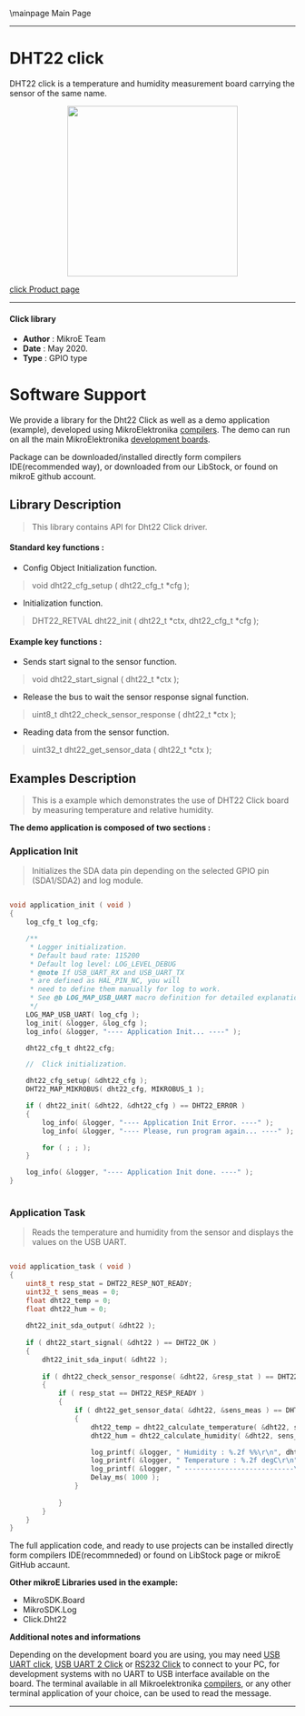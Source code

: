 \mainpage Main Page
 
---
# DHT22 click

DHT22 click is a temperature and humidity measurement board carrying the sensor of the same name.

<p align="center">
  <img src="https://download.mikroe.com/images/click_for_ide/dht22_click.png" height=300px>
</p>

[click Product page](https://www.mikroe.com/dht22-click)

---


#### Click library 

- **Author**        : MikroE Team
- **Date**          : May 2020.
- **Type**          : GPIO type


# Software Support

We provide a library for the Dht22 Click 
as well as a demo application (example), developed using MikroElektronika 
[compilers](https://shop.mikroe.com/compilers). 
The demo can run on all the main MikroElektronika [development boards](https://shop.mikroe.com/development-boards).

Package can be downloaded/installed directly form compilers IDE(recommended way), or downloaded from our LibStock, or found on mikroE github account. 

## Library Description

> This library contains API for Dht22 Click driver.

#### Standard key functions :

- Config Object Initialization function.
> void dht22_cfg_setup ( dht22_cfg_t *cfg ); 
 
- Initialization function.
> DHT22_RETVAL dht22_init ( dht22_t *ctx, dht22_cfg_t *cfg );

#### Example key functions :

- Sends start signal to the sensor function.
> void dht22_start_signal ( dht22_t *ctx );
 
- Release the bus to wait the sensor response signal function.
> uint8_t dht22_check_sensor_response ( dht22_t *ctx );

- Reading data from the sensor function.
> uint32_t dht22_get_sensor_data ( dht22_t *ctx );

## Examples Description

> This is a example which demonstrates the use of DHT22 Click board by measuring temperature and relative humidity.

**The demo application is composed of two sections :**

### Application Init 

> Initializes the SDA data pin depending on the selected GPIO pin (SDA1/SDA2) and log module.

```c

void application_init ( void )
{
    log_cfg_t log_cfg;

    /** 
     * Logger initialization.
     * Default baud rate: 115200
     * Default log level: LOG_LEVEL_DEBUG
     * @note If USB_UART_RX and USB_UART_TX 
     * are defined as HAL_PIN_NC, you will 
     * need to define them manually for log to work. 
     * See @b LOG_MAP_USB_UART macro definition for detailed explanation.
     */
    LOG_MAP_USB_UART( log_cfg );
    log_init( &logger, &log_cfg );
    log_info( &logger, "---- Application Init... ----" );

    dht22_cfg_t dht22_cfg;

    //  Click initialization.

    dht22_cfg_setup( &dht22_cfg );
    DHT22_MAP_MIKROBUS( dht22_cfg, MIKROBUS_1 );

    if ( dht22_init( &dht22, &dht22_cfg ) == DHT22_ERROR )
    {
        log_info( &logger, "---- Application Init Error. ----" );
        log_info( &logger, "---- Please, run program again... ----" );

        for ( ; ; );
    }

    log_info( &logger, "---- Application Init done. ----" );
}
  
```

### Application Task

> Reads the temperature and humidity from the sensor and displays the values on the USB UART. 

```c

void application_task ( void )
{
    uint8_t resp_stat = DHT22_RESP_NOT_READY;
    uint32_t sens_meas = 0;
    float dht22_temp = 0;
    float dht22_hum = 0;
    
    dht22_init_sda_output( &dht22 );
    
    if ( dht22_start_signal( &dht22 ) == DHT22_OK )
    {
        dht22_init_sda_input( &dht22 );
        
        if ( dht22_check_sensor_response( &dht22, &resp_stat ) == DHT22_OK )
        {
            if ( resp_stat == DHT22_RESP_READY )
            {
                if ( dht22_get_sensor_data( &dht22, &sens_meas ) == DHT22_OK )
                {
                    dht22_temp = dht22_calculate_temperature( &dht22, sens_meas );
                    dht22_hum = dht22_calculate_humidity( &dht22, sens_meas );

                    log_printf( &logger, " Humidity : %.2f %%\r\n", dht22_hum );
                    log_printf( &logger, " Temperature : %.2f degC\r\n", dht22_temp );
                    log_printf( &logger, " ---------------------------\r\n", dht22_temp );
                    Delay_ms( 1000 );
                }
                
            }
        }
    }
}  

``` 

The full application code, and ready to use projects can be  installed directly form compilers IDE(recommneded) or found on LibStock page or mikroE GitHub accaunt.

**Other mikroE Libraries used in the example:** 

- MikroSDK.Board
- MikroSDK.Log
- Click.Dht22

**Additional notes and informations**

Depending on the development board you are using, you may need 
[USB UART click](https://shop.mikroe.com/usb-uart-click), 
[USB UART 2 Click](https://shop.mikroe.com/usb-uart-2-click) or 
[RS232 Click](https://shop.mikroe.com/rs232-click) to connect to your PC, for 
development systems with no UART to USB interface available on the board. The 
terminal available in all Mikroelektronika 
[compilers](https://shop.mikroe.com/compilers), or any other terminal application 
of your choice, can be used to read the message.



---
